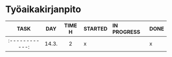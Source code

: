 # Työaikakirjanpito

| TASK           | DAY   | TIME H | STARTED            | IN PROGRESS | DONE              |
| :------------: | :---: | :----: | :----------------- | :---------- | :---------------- |
| :------------: | 14.3. | 2      | x                  |             | x                 |
